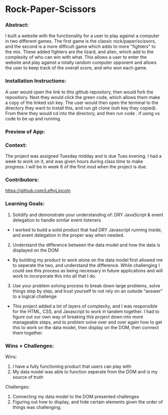 # Rock-Paper-Scissors 

### Abstract:
[//]: <> (Briefly describe what you built and its features. What problem is the app solving? How does this application solve that problem?)

I built a website with the functionality for a user to play against a computer in two different games. The first game is the classic rock/paper/scissors, and the second is a more difficult game which adds to more "fighters" to the mix. These added fighters are the lizard, and alien, which add to the complexity of who can win with what. This allows a user to enter the website and play against a totally random computer opponent and allows the user to keep track of the overall score, and who won each game. 

### Installation Instructions:
[//]: <> (What steps does a person have to take to get your app cloned down and running?)

A user would open the link to this github repository, then would fork the repositiory. Next they would click the green code, which allows them make a copy of the linked ssh key. The user would then open the terminal to the directory they want to install this, and run git clone (ssh key they copied). From there they would cd into the directory, and then run code . if using vs code to be up and running. 


### Preview of App:
[//]: <> (Provide ONE gif or screenshot of your application - choose the "coolest" piece of functionality to show off.)




### Context:
[//]: <> (Give some context for the project here. How long did you have to work on it? How far into the Turing program are you?)

The project was assigned Tuesday midday and is due Tues evening. I had a week to work on it, and was given hours during class time to make progress. I will be in week 6 of the first mod when the project is due. 

### Contributors:
[//]: <> (Who worked on this application? Link to their GitHubs.)

https://github.com/LeftyLincoln

### Learning Goals:
[//]: <> (What were the learning goals of this project? What tech did you work with?)

1. Solidify and demonstrate your understanding of: DRY JavaScript & event delegation to handle similar event listeners
- I worked to build a solid product that had DRY Javascript running inside, and event delegation in the proper way when needed. 
2. Understand the difference between the data model and how the data is displayed on the DOM
- By building my product to work alone on the data model first allowed me to seperate the two, and understand the difference. While challenging I could see this process as being necessary in future applications and will work to incorporate this into all that I do. 
3. Use your problem solving process to break down large problems, solve things step by step, and trust yourself to not rely on an outside “answer” to a logical challenge
- This project added a lot of layers of complexity, and I was responsible for the HTML, CSS, and Javascript to work in tandem together. I had to figure out our own way of breaking this project down into more manageable steps, and to problem solve over and over again how to get this to work on the data model, then display on the DOM, then connect them together. 


### Wins + Challenges:
[//]: <> (What are 2-3 wins you have from this project? What were some challenges you faced - and how did you get over them?)

Wins: 
 1. I have a fully functioning product that users can play with
 2. My data model was able to function seperate from the DOM and is my source of truth

Challenges:
 1. Connecting my data model to the DOM presented challenges
 2. Figuring out how to display, and hide certain elements given the order of things was challenging. 